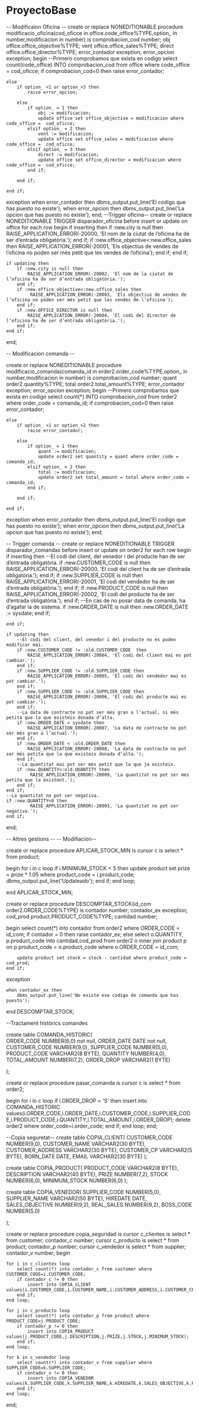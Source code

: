 # ProyectoBase
-- Modificaion Oficina --
create or replace NONEDITIONABLE procedure modificacio_oficina(cod_oficce in office.code_office%TYPE,option_ in number,modificacion in number) 
is
    comprobacion_cod number;
    obj office.office_objective%TYPE;
    vent office.office_sales%TYPE;
    direct office.office_director%TYPE;
    error_contador exception;
    error_opcion exception;
begin
    --Primero comprobamos que exista en codigo
    select count(code_office) INTO comprobacion_cod from office where code_office = cod_oficce;
    if comprobacion_cod=0 then
        raise error_contador;

    else
        if option_ <1 or option_>3 then
            raise error_opcion;

        else
            if option_ = 1 then
                obj := modificacion; 
                update office set office_objective = modificacion where code_office =  cod_oficce;
            elsif option_ = 2 then
                vent := modificacion; 
                update office set office_sales = modificacion where code_office =  cod_oficce;
            elsif option_ = 3 then
                direct := modificacion; 
                update office set office_director = modificacion where code_office =  cod_oficce;
            end if;

        end if;

    end if;
exception 
    when error_contador then
        dbms_output.put_line('El codigo que has puesto  no existe');
    when error_opcion then
        dbms_output.put_line('La opcion que has puesto no existe');
end;
--Trigger oficina--
create or replace NONEDITIONABLE TRIGGER disparador_oficina 
before insert or update
on office
for each row 
begin
    if inserting then
        if :new.city is null then
            RAISE_APPLICATION_ERROR(-20000, 'El nom de la ciutat de l’oficina ha de ser d’entrada obligatòria.');
        end if;
        if :new.office_objective<:new.office_sales then
             RAISE_APPLICATION_ERROR(-20001, 'Els objectius de vendes de l’oficina no poden ser més petit que les vendes de l’oficina');
        end if;
    end if;

    if updating then
        if :new.city is null then
            RAISE_APPLICATION_ERROR(-20002, 'El nom de la ciutat de l’oficina ha de ser d’entrada obligatòria.');
        end if;
        if :new.office_objective<:new.office_sales then
             RAISE_APPLICATION_ERROR(-20003, 'Els objectius de vendes de l’oficina no poden ser més petit que les vendes de l’oficina');
        end if;
        if :new.OFFICE_DIRECTOR is null then
            RAISE_APPLICATION_ERROR(-20004, 'El codi del director de l’oficina ha de ser d’entrada obligatòria.');
        end if;
    end if;
end;

-- Modificacion comanda --

create or replace NONEDITIONABLE procedure modificacio_comanda(comanda_id in order2.order_code%TYPE,option_ in number,modificacion in number) 
is
    comprobacion_cod number;
    quant order2.quantity%TYPE;
    total order2.total_amount%TYPE;
    error_contador exception;
    error_opcion exception;
begin
    --Primero comprobamos que exista en codigo
    select count(*) INTO comprobacion_cod from order2 where order_code = comanda_id;
    if comprobacion_cod=0 then
        raise error_contador;

    else
        if option_ <1 or option_>2 then
            raise error_contador;

        else
            if option_ = 1 then
                quant := modificacion; 
                update order2 set quantity = quant where order_code =  comanda_id;
            elsif option_ = 2 then
                total := modificacion; 
                update order2 set total_amount = total where order_code =  comanda_id;
            end if;

        end if;

    end if;
exception 
    when error_contador then
        dbms_output.put_line('El codigo que has puesto  no existe');
    when error_opcion then
        dbms_output.put_line('La opcion que has puesto no existe');
end;

-- Trigger comanda --
create or replace NONEDITIONABLE TRIGGER disparador_comandas 
before insert or update
on order2
for each row 
begin
    if inserting then
        --El codi del client, del venedor i del producte han de ser d’entrada obligatòria.
        if :new.CUSTOMER_CODE is null then
            RAISE_APPLICATION_ERROR(-20000, 'El codi del client ha de ser d’entrada obligatòria.');
        end if;
        if :new.SUPPLIER_CODE is null then
            RAISE_APPLICATION_ERROR(-20001, 'El codi del vendedor ha de ser d’entrada obligatòria.');
        end if;
        if :new.PRODUCT_CODE is null then
            RAISE_APPLICATION_ERROR(-20002, 'El codi del producte ha de ser d’entrada obligatòria.');
        end if;
        --En cas de no posar data de comanda, ha d’agafar la de sistema.
        if :new.ORDER_DATE is null then
            :new.ORDER_DATE := sysdate;
        end if;

    end if;

    if updating then
        --El codi del client, del venedor i del producte no es poden modificar mai.
        if :new.CUSTOMER_CODE != :old.CUSTOMER_CODE  then
            RAISE_APPLICATION_ERROR(-20004, 'El codi del client mai es pot cambiar.');
        end if;
        if :new.SUPPLIER_CODE != :old.SUPPLIER_CODE then
            RAISE_APPLICATION_ERROR(-20005, 'El codi del vendedor mai es pot cambiar.');
        end if;
        if :new.SUPPLIER_CODE != :old.SUPPLIER_CODE then
            RAISE_APPLICATION_ERROR(-20006, 'El codi del producte mai es pot cambiar.');
        end if;
        --La data de contracte no pot ser més gran a l’actual, ni més petita que la que existeix donada d’alta.
        if :new.ORDER_DATE > sysdate then
            RAISE_APPLICATION_ERROR(-20007, 'La data de contracte no pot ser més gran a l’actual.');
        end if;
        if :new.ORDER_DATE < :old.ORDER_DATE then
            RAISE_APPLICATION_ERROR(-20008, 'La data de contracte no pot ser més petita que la que existeix donada d’alta.');
        end if;
        --La quantitat mai pot ser més petit que la que ja existeix.
        if :new.QUANTITY<:old.QUANTITY then
             RAISE_APPLICATION_ERROR(-20009, 'La quantitat no pot ser mes petita que la existent.');
        end if;
    end if;
    --La quantitat no pot ser negativa.
    if :new.QUANTITY<0 then
             RAISE_APPLICATION_ERROR(-20003, 'La quantitat no pot ser negativa.');
    end if;
end;

-- Altres gestions --
-- Modifiacion--

create or replace procedure  APLICAR_STOCK_MIN is
    cursor c is select * from product;
    
begin
    for i in c loop
        if i.MINIMUM_STOCK < 5 then
            update product set  prize = prize * 1.05 where product_code = i.product_code;
            dbms_output.put_line('Updateado');
        end if;
    end loop;
    
end APLICAR_STOCK_MIN;

create or replace procedure  DESCOMPTAR_STOCK(id_com order2.ORDER_CODE%TYPE) is
    contador number;
    contador_ex exception;
    cod_prod product.PRODUCT_CODE%TYPE;
    cantidad number;
    
begin
    select count(*) into contador from order2 where  ORDER_CODE = id_com;
    if contador = 0 then
        raise contador_ex;
    else
        select o.QUANTITY, p.product_code into cantidad,cod_prod from order2 o 
        inner join product p on p.product_code = o.product_code
        where o.ORDER_CODE = id_com;
        
        update product set stock = stock - cantidad where product_code = cod_prod;
    end if;

exception
    
    when contador_ex then
        dbms_output.put_line('No existe ese codigo de comanda que has puesto');
    
        
end DESCOMPTAR_STOCK;


--Tractament històrics comandes

create table COMANDA_HISTORIC(  
    ORDER_CODE NUMBER(6,0) not null,
    ORDER_DATE DATE not null,
    CUSTOMER_CODE NUMBER(9,0),
    SUPPLIER_CODE NUMBER(5,0),
    PRODUCT_CODE VARCHAR2(8 BYTE),
    QUANTITY NUMBER(4,0),
    TOTAL_AMOUNT NUMBER(7,2),
    ORDER_DROP VARCHAR2(1 BYTE)

);

create or replace procedure pasar_comanda is
    cursor c is select * from  order2;
    
begin
    for i in c loop
        if i.ORDER_DROP = 'S' then
            insert into COMANDA_HISTORIC values(i.ORDER_CODE,i.ORDER_DATE,i.CUSTOMER_CODE,i.SUPPLIER_CODE,i.PRODUCT_CODE,i.QUANTITY,i.TOTAL_AMOUNT,i.ORDER_DROP);
            delete order2 where order_code=i.order_code;
        end if;
    end loop;
end;

--Copia seguretat--
create table COPIA_CLIENT(
    CUSTOMER_CODE NUMBER(9,0),
    CUSTOMER_NAME VARCHAR2(30 BYTE),
    CUSTOMER_ADDRESS VARCHAR2(30 BYTE),
    CUSTOMER_CP VARCHAR2(5 BYTE),
    BORN_DATE DATE,
    EMAIL VARCHAR2(30 BYTE)
);

create table COPIA_PRODUCT(
    PRODUCT_CODE VARCHAR2(8 BYTE),
    DESCRIPTION VARCHAR2(40 BYTE),
    PRIZE NUMBER(7,2),
    STOCK NUMBER(6,0),
    MINIMUM_STOCK NUMBER(6,0)
);

create table COPIA_VENEDOR(
    SUPPLIER_CODE NUMBER(5,0),
    SUPPLIER_NAME VARCHAR2(50 BYTE),
    HIREDATE DATE,
    SALES_OBJECTIVE NUMBER(9,2),
    REAL_SALES NUMBER(9,2),
    BOSS_CODE NUMBER(5,0)
 
);


create or replace procedure copia_seguridad is
    cursor c_clientes is select * from customer;
    contador_c number;
    cursor c_producto is select * from product;
    contador_p number;
    cursor c_vendedor is select * from supplier;
    contador_v number;
begin
    
    for i in c_clientes loop
        select count(*) into contador_c from customer where CUSTOMER_CODE=i.CUSTOMER_CODE;
        if contador_c != 0 then
            insert into COPIA_CLIENT values(i.CUSTOMER_CODE,i.CUSTOMER_NAME,i.CUSTOMER_ADDRESS,i.CUSTOMER_CP,i.BORN_DATE,i.EMAIL);
        end if;
    end loop;
    
    for j in c_producto loop
        select count(*) into contador_p from product where PRODUCT_CODE=j.PRODUCT_CODE;
        if contador_p != 0 then
            insert into COPIA_PRODUCT values(j.PRODUCT_CODE,j.DESCRIPTION,j.PRIZE,j.STOCK,j.MINIMUM_STOCK);
        end if;
    end loop;
    
    for k in c_vendedor loop
        select count(*) into contador_v from supplier where SUPPLIER_CODE=k.SUPPLIER_CODE;
        if contador_v != 0 then
            insert into COPIA_VENEDOR values(k.SUPPLIER_CODE,k.SUPPLIER_NAME,k.HIREDATE,k.SALES_OBJECTIVE,k.REAL_SALES,k.BOSS_CODE);
        end if;
    end loop;


end;

